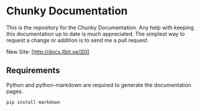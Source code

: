 Chunky Documentation
====================

This is the repository for the Chunky Documentation. Any help with keeping this
documentation up to date is much appreciated. The simplest way to request a
change or addition is to send me a pull request.

New Site: [http://docs.llbit.se/][0]

Requirements
------------

Python and python-markdown are required to generate the documentation pages.

    pip install markdown


[0]:http://docs.llbit.se/  
